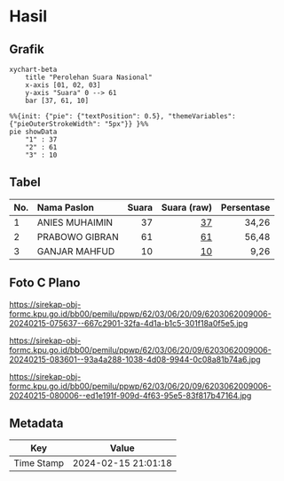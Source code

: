 # Hasil

## Grafik

```mermaid
xychart-beta
    title "Perolehan Suara Nasional"
    x-axis [01, 02, 03]
    y-axis "Suara" 0 --> 61
    bar [37, 61, 10]
```

```mermaid
%%{init: {"pie": {"textPosition": 0.5}, "themeVariables": {"pieOuterStrokeWidth": "5px"}} }%%
pie showData
    "1" : 37
    "2" : 61
    "3" : 10
```

## Tabel

| No. | Nama Paslon    | Suara | Suara (raw) | Persentase |
|:--- |:-------------- | -----:| -----------:| ----------:|
| 1   | ANIES MUHAIMIN | 37    | [37][p-1]   | 34,26      |
| 2   | PRABOWO GIBRAN | 61    | [61][p-2]   | 56,48      |
| 3   | GANJAR MAHFUD  | 10    | [10][p-3]   | 9,26       |


[p-1]: https://github.com/gigit-pemilu/pemilu-2024/blob/main/pilpres/hitung-suara/sub/62-kalimantan-tengah/sub/03-kapuas/sub/06-pulau-petak/sub/2009-sei-tatas-hilir/sub/006-tps/sub/paslon-1.txt
[p-2]: https://github.com/gigit-pemilu/pemilu-2024/blob/main/pilpres/hitung-suara/sub/62-kalimantan-tengah/sub/03-kapuas/sub/06-pulau-petak/sub/2009-sei-tatas-hilir/sub/006-tps/sub/paslon-2.txt
[p-3]: https://github.com/gigit-pemilu/pemilu-2024/blob/main/pilpres/hitung-suara/sub/62-kalimantan-tengah/sub/03-kapuas/sub/06-pulau-petak/sub/2009-sei-tatas-hilir/sub/006-tps/sub/paslon-3.txt

## Foto C Plano

https://sirekap-obj-formc.kpu.go.id/bb00/pemilu/ppwp/62/03/06/20/09/6203062009006-20240215-075637--667c2901-32fa-4d1a-b1c5-301f18a0f5e5.jpg

https://sirekap-obj-formc.kpu.go.id/bb00/pemilu/ppwp/62/03/06/20/09/6203062009006-20240215-083601--93a4a288-1038-4d08-9944-0c08a81b74a6.jpg

https://sirekap-obj-formc.kpu.go.id/bb00/pemilu/ppwp/62/03/06/20/09/6203062009006-20240215-080006--ed1e191f-909d-4f63-95e5-83f817b47164.jpg


## Metadata

| Key        | Value               |
| ---------- | ------------------- |
| Time Stamp | 2024-02-15 21:01:18 |



